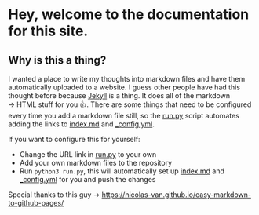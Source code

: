 # Hey, welcome to the documentation for this site.

## Why is this a thing?

I wanted a place to write my thoughts into markdown files and have them automatically uploaded to a website. I guess other people have had this thought before because [Jekyll](https://jekyllrb.com/) is a thing. It does all of the markdown &rarr; HTML stuff for you 👍. There are some things that need to be configured every time you add a markdown file still, so the [run.py](https://github.com/jacob-zietek/jacob-zietek.github.io/blob/main/run.py) script automates adding the links to [index.md](https://github.com/jacob-zietek/jacob-zietek.github.io/blob/main/index.md) and [_config.yml](https://github.com/jacob-zietek/jacob-zietek.github.io/blob/main/_config.yml).

If you want to configure this for yourself:

- Change the URL link in [run.py](https://github.com/jacob-zietek/jacob-zietek.github.io/blob/main/run.py) to your own
- Add your own markdown files to the repository
- Run `python3 run.py`, this will automatically set up [index.md](https://github.com/jacob-zietek/jacob-zietek.github.io/blob/main/index.md) and [_config.yml](https://github.com/jacob-zietek/jacob-zietek.github.io/blob/main/_config.yml) for you and push the changes

Special thanks to this guy &rarr;  https://nicolas-van.github.io/easy-markdown-to-github-pages/
